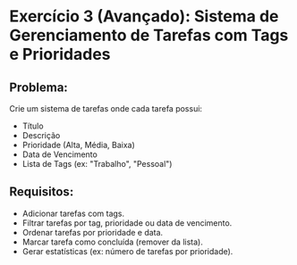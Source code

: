 ﻿# Exercício 3 (Avançado): Sistema de Gerenciamento de Tarefas com Tags e Prioridades

## Problema:
Crie um sistema de tarefas onde cada tarefa possui:
- Título
- Descrição
- Prioridade (Alta, Média, Baixa)
- Data de Vencimento
- Lista de Tags (ex: "Trabalho", "Pessoal")

## Requisitos:
- Adicionar tarefas com tags.
- Filtrar tarefas por tag, prioridade ou data de vencimento.
- Ordenar tarefas por prioridade e data.
- Marcar tarefa como concluída (remover da lista).
- Gerar estatísticas (ex: número de tarefas por prioridade).